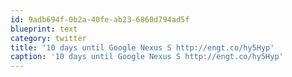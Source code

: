 ```yaml
---
id: 9adb694f-0b2a-40fe-ab23-6860d794ad5f
blueprint: text
category: twitter
title: '10 days until Google Nexus S http://engt.co/hy5Hyp'
caption: '10 days until Google Nexus S http://engt.co/hy5Hyp'
---
```

